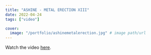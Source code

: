 ```yaml
---
title: "ASHINE - METAL ERECTION XIII"
date: 2022-04-24
tags: ["video"]

cover:
  image: "/portfolio/ashinemetalerection.jpg" # image path/url
---
```


Watch the video [here](https://www.instagram.com/p/CcvgMrmoE78/).
